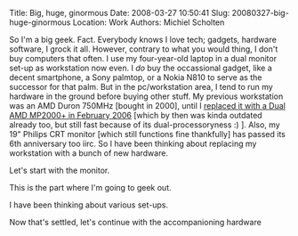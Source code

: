 Title: Big, huge, ginormous
Date: 2008-03-27 10:50:41
Slug: 20080327-big-huge-ginormous
Location: Work
Authors: Michiel Scholten

<p>So I'm a big geek. Fact. Everybody knows I love tech; gadgets, hardware software, I grock it all. However, contrary to what you would thing, I don't buy computers that often. I use my four-year-old laptop in a dual monitor set-up as workstation now even. I <em>do</em> buy the occassional gadget, like a decent smartphone, a Sony palmtop, or a Nokia N810 to serve as the successor for that palm. But in the pc/workstation area, I tend to run my hardware in the ground before buying other stuff. My previous workstation was an AMD Duron 750MHz [bought in 2000], until I <a href="http://aquariusoft.org/~mbscholt/index.php?rantid=374">replaced it with a Dual AMD MP2000+ in February 2006</a> [which by then was kinda outdated already too, but still fast because of its dual-processoryness :) ]. Also, my 19" Philips CRT monitor [which still functions fine thankfully] has passed its 6th anniversary too iirc. So I have been thinking about replacing my workstation with a bunch of new hardware.</p>

<p>Let's start with the monitor.</p>

<p>This is the part where I'm going to geek out.</p>

<p>I have been thinking about various set-ups.



<p>Now that's settled, let's continue with the accompanioning hardware
